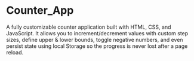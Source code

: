 # Counter_App
A fully customizable counter application built with HTML, CSS, and JavaScript. It allows you to increment/decrement values with custom step sizes, define upper &amp; lower bounds, toggle negative numbers, and even persist state using local Storage so the  progress is never lost after a page reload.
